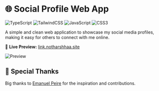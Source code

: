 # 🌐 Social Profile Web App

![TypeScript](https://img.shields.io/badge/TypeScript-3178C6?style=for-the-badge&logo=typescript&logoColor=white)  ![TailwindCSS](https://img.shields.io/badge/TailwindCSS-38B2AC?style=for-the-badge&logo=tailwind-css&logoColor=white)  ![JavaScript](https://img.shields.io/badge/JavaScript-F7DF1E?style=for-the-badge&logo=javascript&logoColor=black)  ![CSS3](https://img.shields.io/badge/CSS3-1572B6?style=for-the-badge&logo=css3&logoColor=white)

A simple and clean web application to showcase my social media profiles, making it easy for others to connect with me online.

🔗 **Live Preview:** [link.notharshhaa.site](https://link.notharshhaa.site)

![Preview](https://imgur.com/MwgaHXp.png)

## 🙌 Special Thanks

Big thanks to [Emanuel Peire](https://github.com/emapeire) for the inspiration and contributions.
